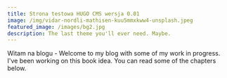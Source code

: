```yaml
---
title: Strona testowa HUGO CMS wersja 0.01
image: /img/vidar-nordli-mathisen-kuu5mmxkww4-unsplash.jpeg
featured_image: /images/bg2.jpg
description: The last theme you'll ever need. Maybe.
---
```

Witam na blogu - Welcome to my blog with some of my work in progress. I've been working on this book idea. You can read some of the chapters below.
